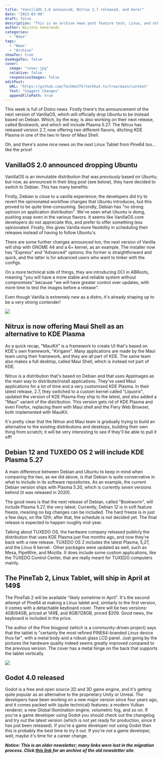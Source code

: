 ```yaml
---
title: "VanillaOS 2.0 announced, Nitrux 2.7 released, and more!"
date: "2023-03-09"
draft: false
description: "This is an archive news post feature tech, Linux, and other open-source news. This is an older article that was part of a migration. There will be missing images, broken links, and potentially other issues."
author: Niccolo Venerandi
categories:
  - "News"
tags:
  - "News"
  - "Archive"
showToc: true
UseHugoToc: false
cover:
  image: "cover.jpg"
  relative: false
  responsiveImages: false
editPost:
  URL: "https://github.com/TechHutTV/techhut.tv/tree/main/content"
  Text: "Suggest Changes"
  appendFilePath: true
---
```


This week is full of Distro news. Firstly there's the announcement of the next version of VanillaOS, which will officially drop Ubuntu to be instead based on Debian. Which, by the way, is also working on their next release, called Bookwork, and which will include Plasma 5.27. The Nitrux has released version 2.7, now offering two different flavors, ditching KDE Plasma in one of the two in favor of Maui Shell.

Oh, and there's some nice news on the next Linux Tablet from Pine64 too... like the price!

## VanillaOS 2.0 announced dropping Ubuntu

VanillaOS is an immutable distribution that was _previously_ based on Ubuntu; but now, as announced in their blog post (see below), they have decided to switch to Debian. This has many benefits:

Firstly, Debian is close to a vanilla experience; the developers did try to revert the opinionated workflow changes that Ubuntu introduces, but this proved to be quite time-consuming.
Secondly, Debian has "no strong opinion on application distribution". We've seen what Ubuntu is doing, pushing snap even in the various flavors. It seems like VanillaOS core developers do not appreciate this, and prefer to offer something less opinionated.
Finally, this gives Vanilla more flexibility in scheduling their releases instead of having to follow Ubuntu's.

There are some further changes announced too; the next version of Vanilla will ship with GNOME 44 and a 6+ kernel, as an example. The installer now has "Express" and "Advanced" options; the former is straightforward and quick, and the latter is for advanced users who want to tinker with the configs.

On a more technical side of things, they are introducing OCI in ABRoots, meaning "you will have a more stable and reliable system without compromises" because "we will have greater control over updates, with more time to test the images before a release".

Even though Vanilla is extremely new as a distro, it's already shaping up to be a very strong contender!

![](https://vanillaos.org/assets/images/favicon.ico)

## Nitrux is now offering Maui Shell as an alternative to KDE Plasma

As a quick recap, "MauiKit" is a framework to create UI that's based on KDE's own framework, "Kirigami". Many applications are made by the Maui team using their framework, and they are all part of KDE. The same team also makes a full desktop, called Maui Shell, which is instead _not_ part of KDE.

Nitrux is a distribution that's based on Debian and that uses Appimages as the main way to distribute/install applications. They've used Maui applications for a lot of time and a very customized KDE Plasma. In their latest release, 2.7, they switched to a custom kernel called "Liquorix", updated the version of KDE Plasma they ship to the latest, and also added a "Maui" variant of the distribution. This version gets rid of KDE Plasma and even Firefox, replacing them with Maui shell and the Fiery Web Browser, both implemented with MauiKit.

It's pretty clear that the Nitrux and Maui team is gradually trying to build an alternative to the existing distributions and desktops, building their own thing from scratch; it will be very interesting to see if they'll be able to pull it off!

## Debian 12 and TUXEDO OS 2 will include KDE Plasma 5.27

A main difference between Debian and Ubuntu to keep in mind when comparing the two, as we did above, is that Debian is quite conservative in what to include in its software repositories. As an example, the current Debian version ships with Plasma 5.20, which is currently _seven_ versions behind (it was released in 2020).

The good news is that the next release of Debian, called "Bookworm", will include Plasma 5.27, the very latest. Currently, Debian 12 is in soft feature freeze, meaning no big changes can be included. The hard freeze is in just a few days, on the 12th; after that, the schedule is not decided yet. The final release is expected to happen roughly mid-year.

Talking about TUXEDO OS, the hardware company released publicly the distribution that uses KDE Plasma just five months ago, and now they're back with a new release. TUXEDO OS 2 includes the latest Plasma, 5,27, and the Linux 6 kernel.  Other packages were updated as well, such as Mesa, PipeWire, and Mozilla. It does include some custom applications, like the TUXEDO Control Center, that are really meant for TUXEDO computers mainly.

## The PineTab 2, Linux Tablet, will ship in April at 149$

The PineTab 2 will be available "likely sometime in April". It's the second attempt of Pine64 at making a Linux tablet and, similarly to the first version, it comes with a detachable keyboard cover. There will be two versions: 4GB/64GB, priced at 149$, and 8GB/128GB, priced $209. Good news, the keyboard is included in the price.

The author of the Pine blogpost (which is a community-driven project) says that the tablet is "certainly the most refined PINE64-branded Linux device thus far", with a metal body and a robust glass LCD panel. Just going by the pictures the hardware quality indeed seems greatly improved compared to the previous version. The cover has a metal hinge on the back that supports the tablet vertically.

![](https://www.pine64.org/wp-content/uploads/fbrfg/apple-touch-icon.png)

## Godot 4.0 released

Godot is a free and open source 2D and 3D game engine, and it's getting quite popular as an alternative to the proprietary Unity or Unreal. The developers have been working on a new major version since four years ago, and it comes packed with (quite technical) features: a modern Vulkan renderer, a new Global Illumination engine, volumetric fog, and so on. If you're a game developer using Godot you should check out the changelog and try out the latest version (which is not yet ready for production, since it has just been released). If you're a game developer _not_ using Godot then this is probably the best time to try it out. If you're _not_ a game developer, well, maybe it's time for a career change.

**_Notice: This is an older newsletter; many links were lost in the migration process. Click [this link](https://archive.techhut.tv/) for an archive of the old newsletter site_**.
